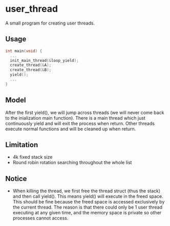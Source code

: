 # user_thread
A small program for creating user threads.

## Usage
```c
int main(void) {
  ...
  init_main_thread(&loop_yield);
  create_thread(&A);
  create_thread(&B);
  yield();
  ...
}
```

## Model
After the first yield(), we will jump across threads (we will never come back to the inialization main function). 
There is a main thread which just continuously yield and will exit the process when return. Other threads execute
normal functions and will be cleaned up when return.

## Limitation
* 4k fixed stack size
* Round robin rotation searching throughout the whole list

## Notice
* When killing the thread, we first free the thread struct (thus the stack) and then call yield(). This means 
yield() will execute in the freed space. This should be fine because the freed space is accessed exclusively by the 
current thread. The reason is that there could only be 1 user thread executing at any given time, and the memory 
space is private so other processes cannot access.
